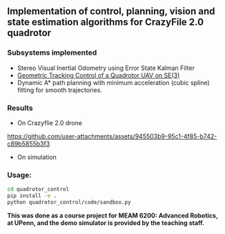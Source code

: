 ## Implementation of control, planning, vision and state estimation algorithms for CrazyFile 2.0 quadrotor
### Subsystems implemented
- Stereo Visual Inertial Odometry using Error State Kalman Filter
- [Geometric Tracking Control of a Quadrotor UAV on SE(3)](https://mathweb.ucsd.edu/~mleok/pdf/LeLeMc2010_quadrotor.pdf)
- Dynamic A* path planning with minimum acceleration (cubic spline) fitting for smooth trajectories.

### Results
- On Crazyflie 2.0 drone

https://github.com/user-attachments/assets/945503b9-95c1-4f85-b742-c89b5855b3f3


  

- On simulation


### Usage:
```sh
cd quadrotor_control
pip install -e .
python quadrotor_control/code/sandbox.py
```

**This was done as a course project for MEAM 6200: Advanced Robotics, at UPenn, and the demo simulator is provided by the teaching staff.**

